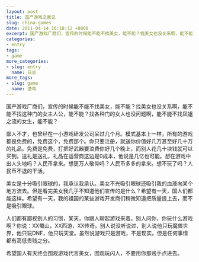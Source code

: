 ```yaml
---
layout: post
title: 国产游戏之我见
slug: china-games
date: 2011-04-14 16:18:12 +0800
excerpt: 国产游戏厂商们，宣传的时候能不能不找美女，能不能？找美女也没关系啊，能不能不找这种门的女主人公，能不能？找各种门的女人也没问题啊，能不能不找凤姐之流的女生，能不能？
categories:
- entry
tags:
- game
more_categories:
- slug: entry
  name: 日志
more_tags:
- slug: game
  name: 游戏
---
```


国产游戏厂商们，宣传的时候能不能不找美女，能不能？找美女也没关系啊，能不能不找这种门的女主人公，能不能？找各种门的女人也没问题啊，能不能不找凤姐之流的女生，能不能？

鄙人不才，也曾经在一小游戏研发公司呆过几个月。模式基本上一样，所有的游戏都是免费的，免费这个，免费那个。你只要注册，就送你价值好几万甚至好几十万的礼品。免费是免费，打把好武器要浪费你好几个晚上，而别人花几十块钱就可以买到。送礼是送礼，礼品在运营商这边是0成本，他说是几亿也可能。想在游戏中出人头地吗？人民币拿来。想更万人敬仰吗？人民币多多的拿来。想不玩了吗？人民币不退的干活。


美女是十分吸引眼球的，我承认我承认。美女不光吸引眼球还吸引我的血液向某个地方流去。但是看完美女我几乎不知道他们宣传的是什么？希望有一天，国人们都能这样。希望有一天，我的祖国的某些游戏开发商们稍微知道把质量提上去，而不是吸引眼球。

人们都有鄙视别人的习惯，某天，你跟人聊起游戏来着。别人问你，你玩什么游戏啊？你说：XX蜀山，XX西游，XX传奇。别人说没听说过，别人说他只玩魔兽世界，他只玩DNF，他只玩天堂。虽然说游戏只是游戏，不是现实。但是任何事情都有高低贵贱之分。

希望国人有天终会围观游戏代言美女，围观玩闪人，不要用你那贱手点进去。
